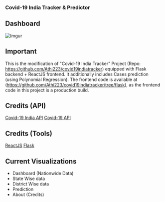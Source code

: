 ### Covid-19 India Tracker & Predictor

## Dashboard

![Imgur](https://i.imgur.com/arj1PO1.png)

## Important

This is the modification of "Covid-19 India Tracker" Project (Repo: https://github.com/Athi223/covid19indiatracker) equipped with Flask backend + ReactJS frontend. It additionally includes Cases prediction (using Polynomial Regression). The frontend code is available at (https://github.com/Athi223/covid19indiatracker/tree/flask), as the frontend code in this project is a production build.

## Credits (API)

<a href="https://api.covid19india.org/">Covid-19 India API</a>
<a href="https://covid19api.com">Covid-19 API</a>

## Credits (Tools)

<a href="https://reactjs.org/">ReactJS</a>
<a href="https://flask.palletsprojects.com">Flask</a>

## Current Visualizations

<ul>
    <li>Dashboard (Nationwide Data)</li>
    <li>State Wise data</li>
    <li>District Wise data</li>
    <li>Prediction</li>
    <li>About (Credits)</li>
</ul>
